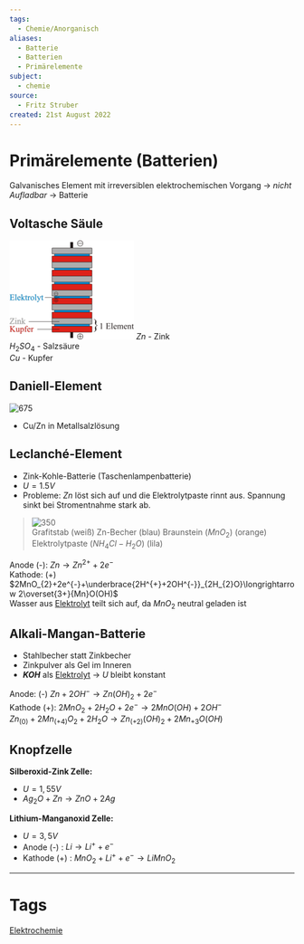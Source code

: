 ```yaml
---
tags:
  - Chemie/Anorganisch
aliases:
  - Batterie
  - Batterien
  - Primärelemente
subject:
  - chemie
source:
  - Fritz Struber
created: 21st August 2022
---
```


# Primärelemente (Batterien)

Galvanisches Element mit irreversiblen elektrochemischen Vorgang $\rightarrow$ *nicht Aufladbar* $\rightarrow$ Batterie 

## Voltasche Säule
![](assets/volt-saeule.png)
$Zn$ - Zink  
$H_{2}SO_{4}$ - Salzsäure  
$Cu$ - Kupfer

## Daniell-Element

![675](assets/DaniellEL.png)
- Cu/Zn in Metallsalzlösung

## Leclanché-Element

- Zink-Kohle-Batterie (Taschenlampenbatterie)
- $U=1.5V$
- Probleme: $Zn$ löst sich auf und die Elektrolytpaste rinnt aus. Spannung sinkt bei Stromentnahme stark ab.
> ![350](assets/lecl-element.png)  
> Grafitstab (weiß)
> Zn-Becher (blau)
> Braunstein ($MnO_{2}$) (orange)  
> Elektrolytpaste ($NH_{4}Cl - H_{2}O$) (lila) 

Anode (-): $Zn\longrightarrow Zn^{2+}+2e^{-}$  
Kathode: (+) $2MnO_{2}+2e^{-}+\underbrace{2H^{+}+2OH^{-}}_{2H_{2}O}\longrightarrow 2\overset{3+}{Mn}O(OH)$  
Wasser aus [Elektrolyt](Elektrochemie.md) teilt sich auf, da $MnO_{2}$ neutral geladen ist

## Alkali-Mangan-Batterie

- Stahlbecher statt Zinkbecher
- Zinkpulver als Gel im Inneren
- **$KOH$** als [Elektrolyt](Elektrochemie.md) $\rightarrow$ $U$ bleibt konstant

Anode: (-) $Zn + 2OH^{-}\longrightarrow Zn(OH)_{2}+2e^{-}$  
Kathode (+): $2MnO_{2}+2H_{2}O+2e^{-}\longrightarrow 2MnO(OH)+2OH^{-}$  
$Zn_{(0)}+2Mn_{(+4)}O_{2}+2H_{2}O\longrightarrow Zn_{(+2)}(OH)_{2}+2Mn_{+3}O(OH)$

## Knopfzelle

**Silberoxid-Zink Zelle:**
- $U=1,55V$
- $Ag_{2}O+Zn\longrightarrow ZnO+2Ag$

**Lithium-Manganoxid Zelle:**
- $U=3,5V$
- Anode (-) : $Li\longrightarrow Li^{+}+e^{-}$
- Kathode (+) : $MnO_{2}+Li^{+}+e^{-}\longrightarrow LiMnO_{2}$


---

# Tags

[Elektrochemie](Elektrochemie.md)
